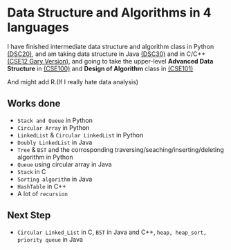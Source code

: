 # Data Structure and Algorithms in 4 languages
I have finished intermediate data structure and algorithm class in Python [(DSC20)](https://sites.google.com/a/eng.ucsd.edu/dsc20-winter-2019/class-schedule), and am taking data structure in Java [(DSC30)](https://sites.google.com/a/eng.ucsd.edu/dsc30-fall-2018/class-schedule) and in C/C++ [(CSE12 Gary Version)](http://ieng6.ucsd.edu/~cs12x/), and going to take the upper-level **Advanced Data Structure** in [(CSE100)](https://sites.google.com/a/eng.ucsd.edu/cse-100-winter-2019/schedule-and-assignments) and **Design of Algorithm** class in [(CSE101)](https://sites.google.com/a/eng.ucsd.edu/cse-101-winter-2019/website-builder)

And might add R.(If I really hate data analysis)
## Works done
* `Stack and Queue` in Python
* `Circular Array` in Python 
* `LinkedList` & `Circular LinkedList` in Python
* `Doubly LinkedList` in Java
* `Tree` & `BST` and the corrosponding traversing/seaching/inserting/deleting algorithm in Python
* `Queue` using circular array in Java
* `Stack` in C
* `Sorting algorithm` in Java
* `HashTable` in C++
* A lot of `recursion`
## Next Step
* `Circular Linked_List` in C, `BST` in Java and C++, `heap, heap_sort, priority queue` in Java
